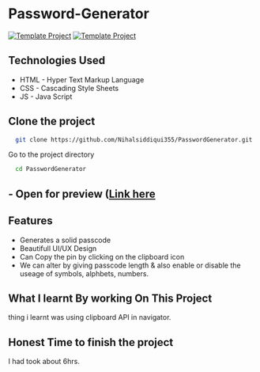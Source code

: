 # Password-Generator
 [![Template Project](https://img.shields.io/badge/Web-App-red)](http://www.gnu.org/licenses/agpl-3.0) [![Template Project](https://img.shields.io/badge/Technologies%20-HTML%2FCSS%2FJS-brightgreen)](http://www.gnu.org/licenses/agpl-3.0)


##  Technologies Used
  - HTML - Hyper Text Markup Language
  - CSS - Cascading Style Sheets
  - JS - Java Script



## Clone the project

```bash
  git clone https://github.com/Nihalsiddiqui355/PasswordGenerator.git
```

Go to the project directory

```bash
  cd PasswordGenerator
```

##  - Open for preview ([Link here](https://passwordgeneratorlco.netlify.app/)


##  Features

- Generates a solid passcode
- Beautifull UI/UX Design
- Can Copy the pin by clicking on the clipboard icon
- We can alter by giving passcode length & also enable or disable the useage of symbols, alphbets, numbers.

##  What I learnt By working On This Project
thing i learnt was using clipboard API in navigator.

## Honest Time to finish the project
I had took about 6hrs.


